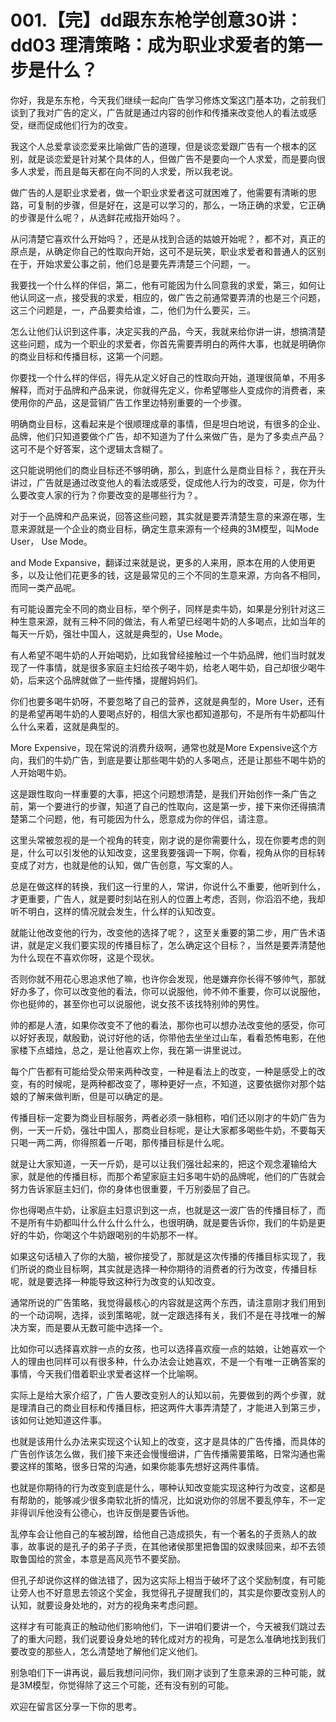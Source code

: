 # 001.【完】dd跟东东枪学创意30讲：dd03 理清策略：成为职业求爱者的第一步是什么？ 

你好，我是东东枪，今天我们继续一起向广告学习修炼文案这门基本功，之前我们谈到了我对广告的定义，广告就是通过内容的创作和传播来改变他人的看法或感受，继而促成他们行为的改变。

我这个人总爱拿谈恋爱来比喻做广告的道理，但是谈恋爱跟广告有一个根本的区别，就是谈恋爱是针对某个具体的人，但做广告不是要向一个人求爱，而是要向很多人求爱，而且是每天都在向不同的人求爱，所以我老说。

做广告的人是职业求爱者，做一个职业求爱者这可就困难了，他需要有清晰的思路，可复制的步骤，但是好在，这是可以学习的，那么，一场正确的求爱，它正确的步骤是什么呢？，从选鲜花戒指开始吗？。

从问清楚它喜欢什么开始吗？，还是从找到合适的姑娘开始呢？，都不对，真正的原点是，从确定你自己的性取向开始，这可不是玩笑，职业求爱者和普通人的区别在于，开始求爱公事之前，他们总是要先弄清楚三个问题，一。

我要找一个什么样的伴侣，第二，他有可能因为什么同意我的求爱，第三，如何让他认同这一点，接受我的求爱，相应的，做广告之前通常要弄清的也是三个问题，这三个问题是，一，产品要卖给谁，二，他们为什么要买，三。

怎么让他们认识到这件事，决定买我的产品，今天，我就来给你讲一讲，想搞清楚这些问题，成为一个职业的求爱者，你首先需要弄明白的两件大事，也就是明确你的商业目标和传播目标，这第一个问题。

你要找一个什么样的伴侣，得先从定义好自己的性取向开始，道理很简单，不用多解释，而对于品牌和产品来说，你就得先定义，你希望哪些人变成你的消费者，来使用你的产品，这是营销广告工作里边特别重要的一个步骤。

明确商业目标，这看起来是个很顺理成章的事情，但是坦白地说，有很多的企业、品牌，他们只知道要做个广告，却不知道为了什么来做广告，是为了多卖点产品？这可不是个好答案，这个逻辑太含糊了。

这只能说明他们的商业目标还不够明确，那么，到底什么是商业目标？，我在开头讲过，广告就是通过改变他人的看法或感受，促成他人行为的改变，可是，你为什么要改变人家的行为？你要改变的是哪些行为？。

对于一个品牌和产品来说，回答这些问题，其实就是要弄清楚生意的来源在哪，生意来源就是一个企业的商业目标，确定生意来源有一个经典的3M模型，叫Mode User， Use Mode。

 and Mode Expansive，翻译过来就是说，更多的人来用，原本在用的人使用更多，以及让他们花更多的钱，这是最常见的三个不同的生意来源，方向各不相同，而同一类产品呢。

有可能设置完全不同的商业目标，举个例子，同样是卖牛奶，如果是分别针对这三种生意来源，就有三种不同的做法，有人希望已经喝牛奶的人多喝点，比如当年的每天一斤奶，强壮中国人，这就是典型的，Use Mode。

有人希望不喝牛奶的人开始喝奶，比如我曾经接触过一个牛奶品牌，他们当时就发现了一件事情，就是很多家庭主妇给孩子喝牛奶，给老人喝牛奶，自己却很少喝牛奶，后来这个品牌就做了一些传播，提醒妈妈们。

你们也要多喝牛奶呀，不要忽略了自己的营养，这就是典型的，More User，还有的是希望再喝牛奶的人要喝点好的，相信大家也都知道那句，不是所有牛奶都叫什么什么来着，这就是典型的。

More Expensive，现在常说的消费升级啊，通常也就是More Expensive这个方向，我们的牛奶广告，到底是要让那些喝牛奶的人多喝点，还是让那些不喝牛奶的人开始喝牛奶。

这是跟性取向一样重要的大事，把这个问题想清楚，是我们开始创作一条广告之前，第一个要进行的步骤，知道了自己的性取向，这是第一步，接下来你还得搞清楚第二个问题，他，有可能因为什么，愿意成为你的伴侣，请注意。

这里头常被忽视的是一个视角的转变，刚才说的是你需要什么，现在你要考虑的则是，什么可以引发他的认知改变，这里我要强调一下啊，你看，视角从你的目标转变成了对方，也就是他的认知，做广告创意，写文案的人。

总是在做这样的转换，我们这一行里的人，常讲，你说什么不重要，他听到什么，才更重要，广告人，就是要时刻站在别人的位置上考虑，否则，你滔滔不绝，我却听不明白，这样的情况就会发生，什么样的认知改变。

就能让他改变他的行为，改变他的选择了呢？，这至关重要的第二步，用广告术语讲，就是定义我们要实现的传播目标了，怎么确定这个目标？，当然是要弄清楚他为什么现在不喜欢你呀，这是个现状。

否则你就不用花心思追求他了嘛，也许你会发现，他是嫌弃你长得不够帅气，那就好办多了，你可以改变他的看法，你可以说服他，帅不帅不重要，你可以说服他，你也挺帅的，甚至你也可以说服他，说女孩不该找特别帅的男性。

帅的都是人渣，如果你改变不了他的看法，那你也可以想办法改变他的感受，你可以好好表现，献殷勤，说讨好他的话，你带他去坐坐过山车，看看恐怖电影，在他家楼下点蜡烛，总之，是让他喜欢上你，我在第一讲里说过。

每个广告都有可能给受众带来两种改变，一种是看法上的改变，一种是感受上的改变，有的时候呢，是两种都改变了，哪种更好一点，不知道，这要依据你对那个姑娘的了解来做判断，但是可以确定的是。

传播目标一定要为商业目标服务，两者必须一脉相称，咱们还以刚才的牛奶广告为例，一天一斤奶，强壮中国人，那商业目标呢，是让大家都多喝些牛奶，不要每天只喝一两二两，你得照着一斤喝，那传播目标是什么呢。

就是让大家知道，一天一斤奶，是可以让我们强壮起来的，把这个观念灌输给大家，就是他的传播目标，而那个希望家庭主妇多喝牛奶的品牌呢，他们的广告就会努力告诉家庭主妇们，你的身体也很重要，千万别委屈了自己。

你也得喝点牛奶，让家庭主妇意识到这一点，也就是这一波广告的传播目标了，而不是所有牛奶都叫什么什么什么什么，也很明确，就是要告诉你，我们的牛奶是更好的牛奶，你喝这个牛奶跟喝别的牛奶那不一样。

如果这句话植入了你的大脑，被你接受了，那就是这次传播的传播目标实现了，我们所说的商业目标啊，其实就是选择一种你期待的消费者的行为改变，传播目标呢，就是要选择一种能导致这种行为改变的认知改变。

通常所说的广告策略，我觉得最核心的内容就是这两个东西，请注意刚才我们用到的一个动词啊，选择，谈到策略呢，就一定跟选择有关，我们不是在寻找唯一的解决方案，而是要从无数可能中选择一个。

比如你可以选择喜欢胖一点的女孩，也可以选择喜欢瘦一点的姑娘，让她喜欢一个人的理由也同样可以有很多种，什么办法会让她喜欢，不是一个有唯一正确答案的事情，今天我们借着职业求爱者这样一个比喻啊。

实际上是给大家介绍了，广告人要改变别人的认知以前，先要做到的两个步骤，就是理清自己的商业目标和传播目标，把这两件大事弄清楚了，才能进入到第三步，该如何让她知道这件事。

也就是该用什么办法来实现这个认知上的改变，这才是具体的广告传播，而具体的广告创作该怎么做，我们接下来还会慢慢细讲，广告传播需要策略，日常沟通也需要这样的策略，很多日常的沟通，如果你能事先想好这两件事情。

也就是你期待的行为改变到底是什么，哪种认知改变能实现这种行为改变，这都是有帮助的，能够减少很多南软北折的情况，比如说劝你的邻居不要乱停车，不一定非得训斥他没有公德心，也许反倒是要告诉他。

乱停车会让他自己的车被刮蹭，给他自己造成损失，有一个著名的子贡熟人的故事，故事说的是孔子的弟子子贡，在其他诸侯那里把鲁国的奴隶赎回来，却不去领取鲁国给的赏金，本意是高风亮节不要奖励。

但孔子却说你这样的做法错了，因为这实际上相当于破坏了这个奖励制度，有可能让旁人也不好意思去领这个奖金，我觉得孔子提醒我们的，其实是你要改变别人的认知，就要设身处地的，对方的视角来考虑问题。

这样才有可能真正的触动他们影响他们，下一讲咱们要讲一个，今天被我们跳过去了的重大问题，我们说要设身处地的转化成对方的视角，可是怎么准确地找到我们要改变的那些人，怎么清楚地了解他们定义他们。

别急咱们下一讲再说，最后我想问问你，我们刚才谈到了生意来源的三种可能，就是3M模型，你觉得除了这三个可能，还有没有别的可能。

欢迎在留言区分享一下你的思考。